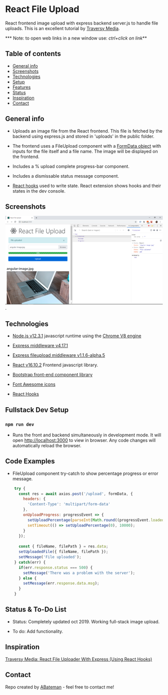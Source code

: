 # React File Upload

React frontend image upload with express backend server.js to handle file uploads. This is an excellent tutorial by [Traversy Media](http://www.traversymedia.com).

*** Note: to open web links in a new window use: _ctrl+click on link_**

## Table of contents

* [General info](#general-info)
* [Screenshots](#screenshots)
* [Technologies](#technologies)
* [Setup](#setup)
* [Features](#features)
* [Status](#status)
* [Inspiration](#inspiration)
* [Contact](#contact)

## General info

* Uploads an image file from the React frontend. This file is fetched by the backend using express.js and stored in  'uploads' in the public folder.

* The frontend uses a FileUpload component with a [FormData object](https://developer.mozilla.org/en-US/docs/Web/API/FormData/FormData) with inputs for the file itself and a file name. The image will be displayed on the frontend.

* Includes a % upload complete progress-bar component.

* Includes a dismissable status message component.

* [React hooks](https://reactjs.org/docs/hooks-overview.html#state-hook) used to write state. React extension shows hooks and their states in the dev console.

## Screenshots

![Example screenshot](./img/screen-shot.png).

## Technologies

* [Node.js v12.3.1](https://nodejs.org/) javascript runtime using the [Chrome V8 engine](https://v8.dev/)

* [Express middleware v4.17.1](https://expressjs.com/)

* [Express fileupload middleware v1.1.6-alpha.5](https://www.npmjs.com/package/express-fileupload)

* [React v16.10.2](https://reactjs.org/) Frontend javascript library.

* [Bootstrap front-end component library](https://getbootstrap.com/)

* [Font Awesome icons](https://fontawesome.com/)

* [React Hooks](https://reactjs.org/docs/hooks-overview.html#state-hook)

## Fullstack Dev Setup

### `npm run dev`

* Runs the front and backend simultaneously in development mode. It will open [http://localhost:3000](http://localhost:3000) to view in browser. Any code changes will automatically reload the browser.

## Code Examples

* FileUpload component try-catch to show percentage progress or error message.

```javascript
    try {
      const res = await axios.post('/upload', formData, {
        headers: {
          'Content-Type': 'multipart/form-data'
        },
        onUploadProgress: progressEvent => {
          setUploadPercentage(parseInt(Math.round((progressEvent.loaded * 100) / progressEvent.total)));
          setTimeout(() => setUploadPercentage(0), 10000);
        }
      });

      const { fileName, filePath } = res.data;
      setUploadedFile({ fileName, filePath });
      setMessage('File uploaded');
    } catch(err) {
      if(err.response.status === 500) {
        setMessage('There was a problem with the server');
      } else {
        setMessage(err.response.data.msg);
      }
    }
```

## Status & To-Do List

* Status: Completely updated oct 2019. Working full-stack image upload.

* To do: Add functionality.

## Inspiration

[Traversy Media: React File Uploader With Express (Using React Hooks)](https://www.youtube.com/watch?v=b6Oe2puTdMQ)

## Contact

Repo created by [ABateman](https://www.andrewbateman.org) - feel free to contact me!
